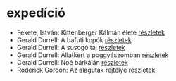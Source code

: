 # expedíció

- Fekete, István: Kittenberger Kálmán élete [részletek](_details/%7Bopf.creator%7D.md#id_734)
- Gerald Durrell: A bafuti kopók [részletek](_details/%7Bopf.creator%7D.md#id_862)
- Gerald Durrell: A susogó táj [részletek](_details/%7Bopf.creator%7D.md#id_871)
- Gerald Durrell: Állatkert a poggyászomban [részletek](_details/%7Bopf.creator%7D.md#id_49)
- Gerald Durrell: Noé bárkáján [részletek](_details/%7Bopf.creator%7D.md#id_870)
- Roderick Gordon: Az alagutak rejtélye [részletek](_details/%7Bopf.creator%7D.md#id_971)